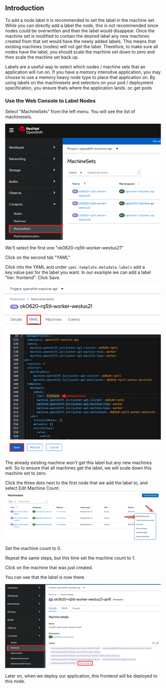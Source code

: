 ## Introduction

To add a node label it is recommended to set the label in the machine set. While you can directly add a label the node, this is not recommended since nodes could be overwritten and then the label would disappear.  Once the machine set is modified to contain the desired label any new machines created from that set would have the newly added labels.  This means that existing machines (nodes) will not get the label.  Therefore, to make sure all nodes have the label, you should scale the machine set down to zero and then scale the machine set back up.

Labels are a useful way to select which nodes / machine sets that an application will run on. If you have a memory intensitve application, you may choose to use a memory heavy node type to place that application on. By using labels on the machinesets and selectors on your pod / deployment specification, you ensure thats where the application lands.
oc get pods

### Use the Web Console to Label Nodes

Select "MachineSets" from the left menu.  You will see the list of machinesets.

![webconsollemachineset](../assets/images/43-machinesets.png)

We'll select the first one "ok0620-rq5tl-worker-westus21"

Click on the second tab "YAML"

Click into the YAML and under `spec.template.metadata.labels` add a key:value pair for the label you want.  In our example we can add a label "tier: frontend". Click Save.

![webconsollemachineset](../assets/images/44-edit-machinesets.png)

The already existing machine won't get this label but any new machines will.  So to ensure that all machines get the label, we will scale down this machine set to zero.

Click the three dots next to the first node that we add the label to, and select Edit Machine Count.
![scale-machine-set](../assets/images/label-scale-machine-set.png)

Set the machine count to 0.

Repeat the same steps, but this time set the machine count to 1.

Click on the machine that was just created.

You can see that the label is now there.

![checklabel](../assets/images/45-machine-label.png)

Later on, when we deploy our application, this frontend will be deployed to this node.
